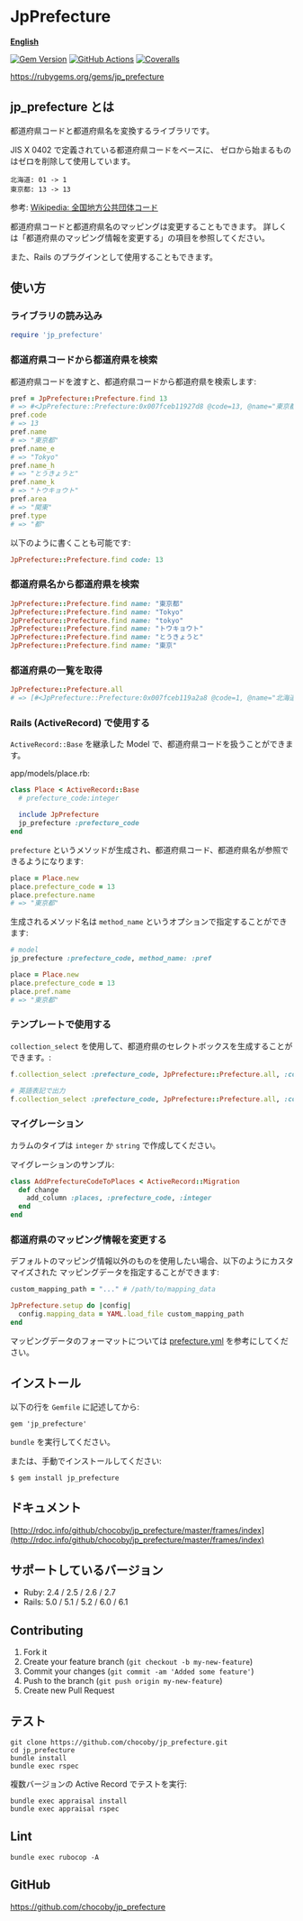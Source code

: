 # JpPrefecture

[**English**](README_EN.md)

[![Gem Version](http://img.shields.io/gem/v/jp_prefecture.svg?style=flat)](https://rubygems.org/gems/jp_prefecture)
[![GitHub Actions](https://github.com/chocoby/jp_prefecture/workflows/Build/badge.svg)](https://github.com/chocoby/jp_prefecture)
[![Coveralls](https://img.shields.io/coveralls/chocoby/jp_prefecture.svg)](https://coveralls.io/r/chocoby/jp_prefecture)

https://rubygems.org/gems/jp_prefecture

## jp_prefecture とは

都道府県コードと都道府県名を変換するライブラリです。

JIS X 0402 で定義されている都道府県コードをベースに、
ゼロから始まるものはゼロを削除して使用しています。

```
北海道: 01 -> 1
東京都: 13 -> 13
```

参考: [Wikipedia: 全国地方公共団体コード](http://ja.wikipedia.org/wiki/%E5%85%A8%E5%9B%BD%E5%9C%B0%E6%96%B9%E5%85%AC%E5%85%B1%E5%9B%A3%E4%BD%93%E3%82%B3%E3%83%BC%E3%83%89#.E9.83.BD.E9.81.93.E5.BA.9C.E7.9C.8C.E3.82.B3.E3.83.BC.E3.83.89)

都道府県コードと都道府県名のマッピングは変更することもできます。
詳しくは「都道府県のマッピング情報を変更する」の項目を参照してください。

また、Rails のプラグインとして使用することもできます。


## 使い方

### ライブラリの読み込み

```ruby
require 'jp_prefecture'
```

### 都道府県コードから都道府県を検索

都道府県コードを渡すと、都道府県コードから都道府県を検索します:

```ruby
pref = JpPrefecture::Prefecture.find 13
# => #<JpPrefecture::Prefecture:0x007fceb11927d8 @code=13, @name="東京都", @name_e="Tokyo", @name_h="とうきょうと", @name_k="トウキョウト", @zips=[1000000..2080035], @area="関東">
pref.code
# => 13
pref.name
# => "東京都"
pref.name_e
# => "Tokyo"
pref.name_h
# => "とうきょうと"
pref.name_k
# => "トウキョウト"
pref.area
# => "関東"
pref.type
# => "都"
```

以下のように書くことも可能です:

```ruby
JpPrefecture::Prefecture.find code: 13
```

### 都道府県名から都道府県を検索

```ruby
JpPrefecture::Prefecture.find name: "東京都"
JpPrefecture::Prefecture.find name: "Tokyo"
JpPrefecture::Prefecture.find name: "tokyo"
JpPrefecture::Prefecture.find name: "トウキョウト"
JpPrefecture::Prefecture.find name: "とうきょうと"
JpPrefecture::Prefecture.find name: "東京"
```

### 都道府県の一覧を取得

```ruby
JpPrefecture::Prefecture.all
# => [#<JpPrefecture::Prefecture:0x007fceb119a2a8 @code=1, @name="北海道", @name_e="Hokkaido", @name_h="ほっかいどう", @name_k="ホッカイドウ", @zips=[10000..70895, 400000..996509], @area="北海道">, ...]
```

### Rails (ActiveRecord) で使用する

`ActiveRecord::Base` を継承した Model で、都道府県コードを扱うことができます。

app/models/place.rb:

```ruby
class Place < ActiveRecord::Base
  # prefecture_code:integer

  include JpPrefecture
  jp_prefecture :prefecture_code
end
```

`prefecture` というメソッドが生成され、都道府県コード、都道府県名が参照できるようになります:

```ruby
place = Place.new
place.prefecture_code = 13
place.prefecture.name
# => "東京都"
```

生成されるメソッド名は `method_name` というオプションで指定することができます:

```ruby
# model
jp_prefecture :prefecture_code, method_name: :pref

place = Place.new
place.prefecture_code = 13
place.pref.name
# => "東京都"
```

### テンプレートで使用する

`collection_select` を使用して、都道府県のセレクトボックスを生成することができます。:

```ruby
f.collection_select :prefecture_code, JpPrefecture::Prefecture.all, :code, :name

# 英語表記で出力
f.collection_select :prefecture_code, JpPrefecture::Prefecture.all, :code, :name_e
```

### マイグレーション

カラムのタイプは `integer` か `string` で作成してください。

マイグレーションのサンプル:

```ruby
class AddPrefectureCodeToPlaces < ActiveRecord::Migration
  def change
    add_column :places, :prefecture_code, :integer
  end
end
```

### 都道府県のマッピング情報を変更する

デフォルトのマッピング情報以外のものを使用したい場合、以下のようにカスタマイズされた
マッピングデータを指定することができます:

```ruby
custom_mapping_path = "..." # /path/to/mapping_data

JpPrefecture.setup do |config|
  config.mapping_data = YAML.load_file custom_mapping_path
end
```

マッピングデータのフォーマットについては [prefecture.yml](https://github.com/chocoby/jp_prefecture/blob/master/data/prefecture.yml) を参考にしてください。


## インストール

以下の行を `Gemfile` に記述してから:

```
gem 'jp_prefecture'
```

`bundle` を実行してください。

または、手動でインストールしてください:

```
$ gem install jp_prefecture
```


## ドキュメント

[http://rdoc.info/github/chocoby/jp_prefecture/master/frames/index](http://rdoc.info/github/chocoby/jp_prefecture/master/frames/index)

## サポートしているバージョン

* Ruby: 2.4 / 2.5 / 2.6 / 2.7
* Rails: 5.0 / 5.1 / 5.2 / 6.0 / 6.1


## Contributing

1. Fork it
2. Create your feature branch (`git checkout -b my-new-feature`)
3. Commit your changes (`git commit -am 'Added some feature'`)
4. Push to the branch (`git push origin my-new-feature`)
5. Create new Pull Request


## テスト

```
git clone https://github.com/chocoby/jp_prefecture.git
cd jp_prefecture
bundle install
bundle exec rspec
```

複数バージョンの Active Record でテストを実行:

```
bundle exec appraisal install
bundle exec appraisal rspec
```

## Lint

```
bundle exec rubocop -A
```

## GitHub

https://github.com/chocoby/jp_prefecture
